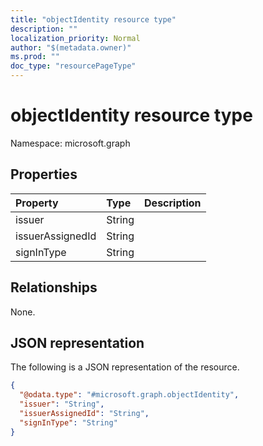 ```yaml
---
title: "objectIdentity resource type"
description: ""
localization_priority: Normal
author: "$(metadata.owner)"
ms.prod: ""
doc_type: "resourcePageType"
---
```


# objectIdentity resource type

Namespace: microsoft.graph

## Properties

| Property         | Type   | Description |
| :--------------- | :----- | :---------- |
| issuer           | String |             |
| issuerAssignedId | String |             |
| signInType       | String |             |

## Relationships

None.

## JSON representation

The following is a JSON representation of the resource.

<!-- {
  "blockType": "resource",
  "@odata.type": "microsoft.graph.objectIdentity",
}
-->

```json
{
  "@odata.type": "#microsoft.graph.objectIdentity",
  "issuer": "String",
  "issuerAssignedId": "String",
  "signInType": "String"
}
```
